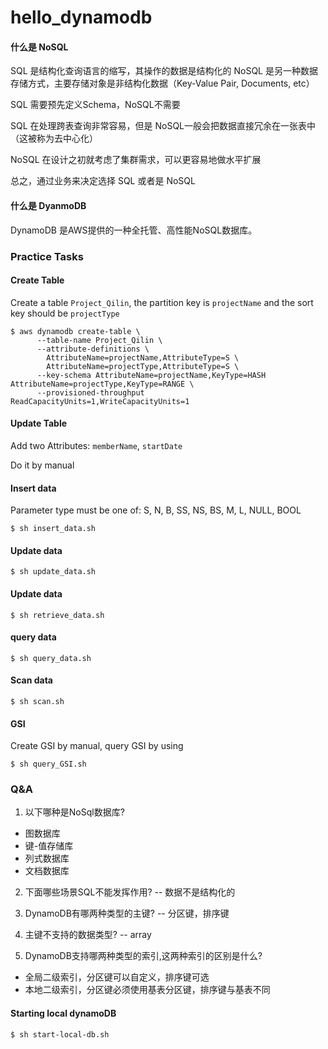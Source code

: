 # hello_dynamodb

#### 什么是 NoSQL

SQL 是结构化查询语言的缩写，其操作的数据是结构化的
NoSQL 是另一种数据存储方式，主要存储对象是非结构化数据（Key-Value Pair, Documents, etc）

SQL 需要预先定义Schema，NoSQL不需要

SQL 在处理跨表查询非常容易，但是 NoSQL一般会把数据直接冗余在一张表中（这被称为去中心化）

NoSQL 在设计之初就考虑了集群需求，可以更容易地做水平扩展

总之，通过业务来决定选择 SQL 或者是 NoSQL

#### 什么是 DyanmoDB

DynamoDB 是AWS提供的一种全托管、高性能NoSQL数据库。

### Practice Tasks

#### Create Table
Create a table ```Project_Qilin```, 
the partition key is ```projectName``` and the sort key should be ```projectType```

```shell script
$ aws dynamodb create-table \
      --table-name Project_Qilin \
      --attribute-definitions \
        AttributeName=projectName,AttributeType=S \
        AttributeName=projectType,AttributeType=S \
      --key-schema AttributeName=projectName,KeyType=HASH AttributeName=projectType,KeyType=RANGE \
      --provisioned-throughput ReadCapacityUnits=1,WriteCapacityUnits=1
```

#### Update Table
Add two Attributes: ```memberName```, ```startDate```

Do it by manual

#### Insert data
Parameter type must be one of: S, N, B, SS, NS, BS, M, L, NULL, BOOL
```shell script
$ sh insert_data.sh
```

#### Update data
```shell script
$ sh update_data.sh
```

#### Update data
```shell script
$ sh retrieve_data.sh
```

#### query data
```shell script
$ sh query_data.sh
```

#### Scan data
```shell script
$ sh scan.sh
```

#### GSI
Create GSI by manual, query GSI by using
```shell script
$ sh query_GSI.sh
```

### Q&A
1. 以下哪种是NoSql数据库?

- 图数据库
- 键-值存储库
- 列式数据库
- 文档数据库

2. 下面哪些场景SQL不能发挥作用? -- 数据不是结构化的

3. DynamoDB有哪两种类型的主键? -- 分区键，排序键
4. 主键不支持的数据类型? -- array

5. DynamoDB支持哪两种类型的索引,这两种索引的区别是什么?
- 全局二级索引，分区键可以自定义，排序键可选
- 本地二级索引，分区键必须使用基表分区键，排序键与基表不同

#### Starting local dynamoDB

```shell script
$ sh start-local-db.sh
```

